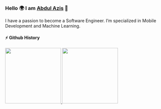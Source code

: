 ### **Hello 🌍 I am** [Abdul Azis](https://www.linkedin.com/in/zisz/) 👋

I have a passion to become a Software Engineer. I’m specialized in Mobile Development and Machine Learning.

#### ⚡ Github History
<p align="left">
<a href="https://github.com/ziszz">
  <img height="180em" src="https://github-readme-stats-eight-theta.vercel.app/api?username=ziszz&show_icons=true&theme=algolia&include_all_commits=true"/>
  <img height="180em" src="https://github-readme-stats-eight-theta.vercel.app/api/top-langs/?username=ziszz&layout=compact&langs_count=8&theme=algolia"/>
</a>
</p>
